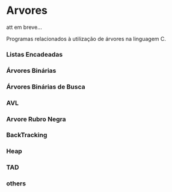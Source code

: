 # Arvores

att em breve...

Programas relacionados à utilização de árvores na linguagem C. 

### Listas Encadeadas
### Árvores Binárias
### Árvores Binárias de Busca
### AVL
### Arvore Rubro Negra
### BackTracking
### Heap
### TAD
### others
